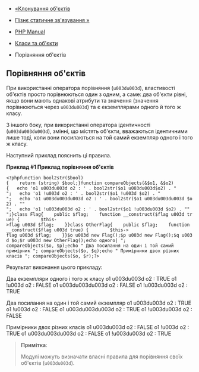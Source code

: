- [«Клонування об'єктів](language.oop5.cloning.md)
- [Пізнє статичне зв'язування
»](language.oop5.late-static-bindings.md)

- [PHP Manual](index.md)
- [Класи та об'єкти](language.oop5.md)
- Порівняння об'єктів

## Порівняння об'єктів

При використанні оператора порівняння (`u003du003d`), властивості об'єктів просто
порівнюються один з одним, а саме: два об'єкти рівні, якщо вони мають
однакові атрибути та значення (значення порівнюються через `u003du003d`) та
є екземплярами одного й того ж класу.

З іншого боку, при використанні оператора ідентичності (`u003du003du003d`),
змінні, що містять об'єкти, вважаються ідентичними лише тоді,
коли вони посилаються на той самий екземпляр одного і того ж класу.

Наступний приклад пояснить ці правила.

**Приклад #1 Приклад порівняння об'єктів**

` <?phpfunction bool2str($bool){    return (string) $bool;}function compareObjects(&$o1, &$o2){   echo 'o1 u003du003d o2 : ' . bool2str($o1 u003du003d$o2) . "
";   echo 'o1 !u003d o2 : ' . bool2str($o1 !u003d $o2) . "
";   echo 'o1 u003du003du003d o2 : ' . bool2str($o1 u003du003du003d $o2) . ""
";   echo 'o1 !u003du003d o2 : ' . bool2str($o1 !u003du003d $o2) . ""
";}class Flag{    public $flag;    function __construct($flag u003d true) {        $this->flag u003d $flag;    }}class OtherFlag{    public $flag;    function __construct($flag u003d true) {        $this-> flag u003d $flag;    }}$o u003d new Flag();$p u003d new Flag();$q u003d $o;$r u003d new OtherFlag();echo одного|
"; compareObjects($o, $p);echo "
Два посилання на один і той самий примірник
"; compareObjects($o, $q);echo "
Примірники двох різних класів
"; compareObjects($o, $r);?> `

Результат виконання цього прикладу:

Два екземпляри одного і того ж класу
o1 u003du003d o2 : TRUE
o1 !u003d o2 : FALSE
o1 u003du003du003d o2 : FALSE
o1 !u003du003d o2 : TRUE

Два посилання на один і той самий екземпляр
o1 u003du003d o2 : TRUE
o1 !u003d o2 : FALSE
o1 u003du003du003d o2 : TRUE
o1 !u003du003d o2 : FALSE

Примірники двох різних класів
o1 u003du003d o2 : FALSE
o1 !u003d o2 : TRUE
o1 u003du003du003d o2 : FALSE
o1 !u003du003d o2 : TRUE

> **Примітка**:
>
> Модулі можуть визначати власні правила для порівняння своїх
> об'єктів (`u003du003d`).
